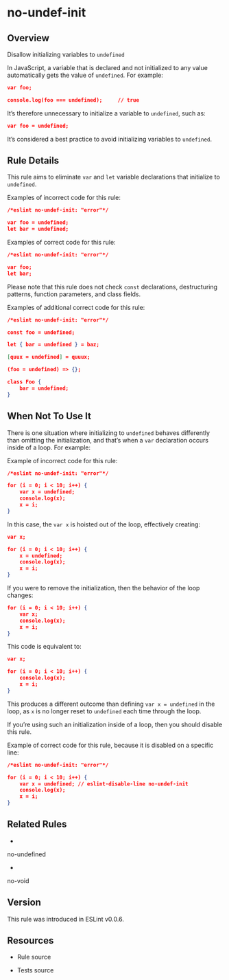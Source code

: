 

# no-undef-init
## Overview

Disallow initializing variables to `undefined`

In JavaScript, a variable that is declared and not initialized to any value automatically gets the value of `undefined`. For example:


```json
var foo;

console.log(foo === undefined);     // true
```

It’s therefore unnecessary to initialize a variable to `undefined`, such as:


```json
var foo = undefined;
```

It’s considered a best practice to avoid initializing variables to `undefined`.

## Rule Details

This rule aims to eliminate `var` and `let` variable declarations that initialize to `undefined`.

Examples of incorrect code for this rule:


```json
/*eslint no-undef-init: "error"*/

var foo = undefined;
let bar = undefined;
```

Examples of correct code for this rule:


```json
/*eslint no-undef-init: "error"*/

var foo;
let bar;
```

Please note that this rule does not check `const` declarations, destructuring patterns, function parameters, and class fields.

Examples of additional correct code for this rule:


```json
/*eslint no-undef-init: "error"*/

const foo = undefined;

let { bar = undefined } = baz;

[quux = undefined] = quuux;

(foo = undefined) => {};

class Foo {
    bar = undefined;
}
```

## When Not To Use It

There is one situation where initializing to `undefined` behaves differently than omitting the initialization, and that’s when a `var` declaration occurs inside of a loop. For example:

Example of incorrect code for this rule:


```json
/*eslint no-undef-init: "error"*/

for (i = 0; i < 10; i++) {
    var x = undefined;
    console.log(x);
    x = i;
}
```

In this case, the `var x` is hoisted out of the loop, effectively creating:


```json
var x;

for (i = 0; i < 10; i++) {
    x = undefined;
    console.log(x);
    x = i;
}
```

If you were to remove the initialization, then the behavior of the loop changes:


```json
for (i = 0; i < 10; i++) {
    var x;
    console.log(x);
    x = i;
}
```

This code is equivalent to:


```json
var x;

for (i = 0; i < 10; i++) {
    console.log(x);
    x = i;
}
```

This produces a different outcome than defining `var x = undefined` in the loop, as `x` is no longer reset to `undefined` each time through the loop.

If you’re using such an initialization inside of a loop, then you should disable this rule.

Example of correct code for this rule, because it is disabled on a specific line:


```json
/*eslint no-undef-init: "error"*/

for (i = 0; i < 10; i++) {
    var x = undefined; // eslint-disable-line no-undef-init
    console.log(x);
    x = i;
}
```


## Related Rules


- 
no-undefined 

- 
no-void 

## Version

This rule was introduced in ESLint v0.0.6.

## Resources


- Rule source 

- Tests source 

